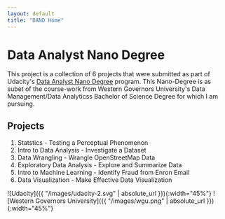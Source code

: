 ```yaml
---
layout: default
title: "DAND Home"
---
```


# Data Analyst Nano Degree

This project is a collection of 6 projects that were submitted as part of Udacity's [Data Analyst Nano Degree](https://www.udacity.com/course/data-analyst-nanodegree--nd002) program.   This Nano-Degree is as subet 
of the course-work from Western Governors University's Data Management/Data Analyticss Bachelor of Science Degree for which I am pursuing.

## Projects 
1. Statstics - Testing a Perceptual Phenomenon 
2. Intro to Data Analysis - Investigate a Dataset
3. Data Wrangling - Wrangle OpenStreetMap Data
4. Exploratory Data Analysis - Explore and Summarize Data
5. Intro to Machine Learning - Identify Fraud from Enron Email
6. Data Visualization - Make Effective Data Visualization


![Udacity]({{ "/images/udacity-2.svg" | absolute_url }}){:width="45%"}
![Western Governors University]({{ "/images/wgu.png" | absolute_url }}){:width="45%"}

